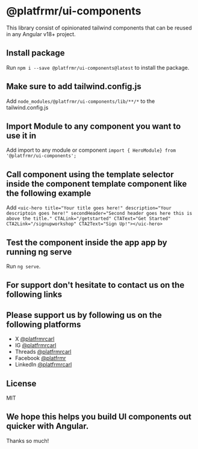# @platfrmr/ui-components

This library consist of opinionated tailwind components that can be reused in any Angular v18+ project.

## Install package

Run `npm i --save @platfrmr/ui-components@latest` to install the package.

## Make sure to add tailwind.config.js

Add `node_modules/@platfrmr/ui-components/lib/**/*` to the tailwind.config.js

## Import Module to any component you want to use it in

Add import to any module or component `import { HeroModule} from '@platfrmr/ui-components';`

## Call component using the template selector inside the component template component like the following example

Add `<uic-hero title="Your title goes here!" description="Your descriptoin goes here!" secondHeader="Second header goes here this is above the title." CTALink="/getstarted" CTAText="Get Started" CTA2Link="/signupworkshop" CTA2Text="Sign Up!"></uic-hero>`

## Test the component inside the app app by running ng serve

Run `ng serve`.

## For support don't hesitate to contact us on the following links

## Please support us by following us on the following platforms

- X [@platfrmrcarl](https://www.x.com/platfrmrcarl/)
- IG [@platfrmrcarl](https://www.instagram.com/platfrmrcarl/)
- Threads [@platfrmrcarl](https://www.threads.net/@csfinch)
- Facebook [@platfrmr](https://www.facebook.com/platfrmr)
- LinkedIn [@platfrmrcarl](https://www.linkedin.com/in/platfrmrcarl/)

## License

MIT

## We hope this helps you build UI components out quicker with Angular.

Thanks so much!
